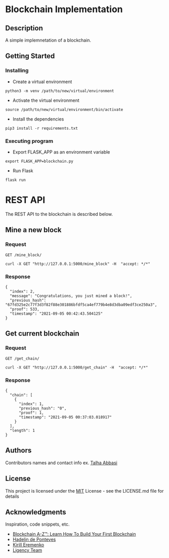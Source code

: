 # Blockchain Implementation

## Description

A simple implemnetation of a blockchain.

## Getting Started

### Installing

* Create a virtual environment
```
python3 -m venv /path/to/new/virtual/environment
```

* Activate the virtual environment
```
source /path/to/new/virtual/environment/bin/activate
```

* Install the dependencies
```
pip3 install -r requirements.txt
```

### Executing program

* Export FLASK_APP as an environment variable
```
export FLASK_APP=blockchain.py
```

* Run Flask
```
flask run
```

# REST API

The REST API to the blockchain is described below.

## Mine a new block

### Request

`GET /mine_block/`

    curl -X GET "http://127.0.0.1:5000/mine_block" -H  "accept: */*"

### Response
```
{
  "index": 2,
  "message": "Congratulations, you just mined a block!",
  "previous_hash": "67fd325e2c77f3d3f82f88e301886bfdf5ca4ef779b4e8d3dba09edf3ce250a3",
  "proof": 533,
  "timestamp": "2021-09-05 00:42:43.504125"
}
```

## Get current blockchain

### Request

`GET /get_chain/`

    curl -X GET "http://127.0.0.1:5000/get_chain" -H  "accept: */*"

### Response
```
{
  "chain": [
    {
      "index": 1,
      "previous_hash": "0",
      "proof": 1,
      "timestamp": "2021-09-05 00:37:03.018917"
    }
  ],
  "length": 1
}
```


## Authors

Contributors names and contact info
ex. [Talha Abbasi](https://github.com/talhaabbasi)


## License

This project is licensed under the [MIT](https://github.com/talhaabbasi/Blockchain-A-Z/blob/main/LICENSE) License - see the LICENSE.md file for details

## Acknowledgments

Inspiration, code snippets, etc.
* [Blockchain A-Z™: Learn How To Build Your First Blockchain](https://www.udemy.com/course/build-your-blockchain-az/)
* [Hadelin de Ponteves](https://www.udemy.com/user/hadelin-de-ponteves/)
* [Kirill Eremenko](https://www.udemy.com/user/kirilleremenko/)
* [Ligency Team](https://www.udemy.com/user/ligency-team/)

